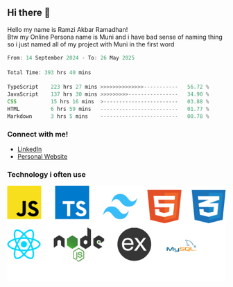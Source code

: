 ## Hi there 👋
Hello my name is Ramzi Akbar Ramadhan!\
Btw my Online Persona name is Muni and i have bad sense of naming thing so i just named all of my project with Muni in the first word
<!--START_SECTION:Muni-->

```Javascript
From: 14 September 2024 - To: 26 May 2025

Total Time: 393 hrs 40 mins

TypeScript    223 hrs 27 mins >>>>>>>>>>>>>>-----------   56.72 %
JavaScript    137 hrs 30 mins >>>>>>>>>----------------   34.90 %
CSS           15 hrs 16 mins  >------------------------   03.88 %
HTML          6 hrs 59 mins   -------------------------   01.77 %
Markdown      3 hrs 5 mins    -------------------------   00.78 %
```

<!--END_SECTION:Muni-->
### Connect with me!
* [LinkedIn](https://www.linkedin.com/in/ramzi-akbar-ramadhan-b8b05a243/)
* [Personal Website](https://www.muniporto.my.id/)
### Technology i often use
![Technology List](assets/techlist.png)
